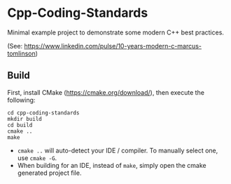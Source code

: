 # Cpp-Coding-Standards

Minimal example project to demonstrate some modern C++ best practices.

(See: https://www.linkedin.com/pulse/10-years-modern-c-marcus-tomlinson)

## Build

First, install CMake (https://cmake.org/download/), then execute the following:

```
cd cpp-coding-standards
mkdir build
cd build
cmake ..
make
```

- `cmake ..` will auto-detect your IDE / compiler. To manually select one, use `cmake -G`.
- When building for an IDE, instead of `make`, simply open the cmake generated project file.
